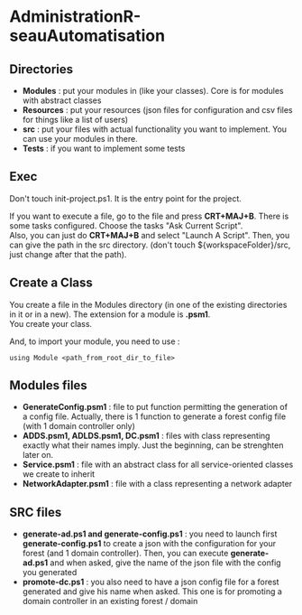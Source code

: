 # AdministrationR-seauAutomatisation

## Directories

- __Modules__ : put your modules in (like your classes). Core is for modules with abstract classes
- __Resources__ : put your resources (json files for configuration and csv files for things like a list of users)
- __src__ : put your files with actual functionality you want to implement. You can use your modules in there.
- __Tests__ : if you want to implement some tests


## Exec

Don't touch init-project.ps1. It is the entry point for the project.

If you want to execute a file, go to the file and press __CRT+MAJ+B__. There is some tasks configured. Choose the tasks "Ask Current Script".  
Also, you can just do __CRT+MAJ+B__ and select "Launch A Script". Then, you can give the path in the src directory. (don't touch ${workspaceFolder}/src, just change after that the path).


## Create a Class

You create a file in the Modules directory (in one of the existing directories in it or in a new). The extension for a module is __.psm1__.    
You create your class.  

And, to import your module, you need to use :
```
using Module <path_from_root_dir_to_file>
```

## Modules files

- __GenerateConfig.psm1__ : file to put function permitting the generation of a config file. Actually, there is 1 function to generate a forest config file (with 1 domain controller only)
- __ADDS.psm1, ADLDS.psm1, DC.psm1__ : files with class representing exactly what their names imply. Just the beginning, can be strenghten later on.
- __Service.psm1__ : file with an abstract class for all service-oriented classes we create to inherit
- __NetworkAdapter.psm1__ : file with a class representing a network adapter

## SRC files 

- __generate-ad.ps1 and generate-config.ps1__ : you need to launch first __generate-config.ps1__ to create a json with the configuration for your forest (and 1 domain controller). Then, you can execute __generate-ad.ps1__ and when asked, give the name of the json file with the config you generated
- __promote-dc.ps1__ : you also need to have a json config file for a forest generated and give his name when asked. This one is for promoting a domain controller in an existing forest / domain
